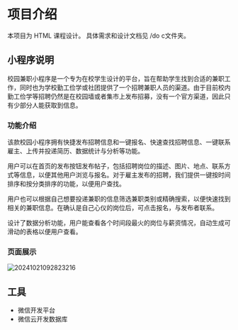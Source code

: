 # 项目介绍
本项目为 HTML 课程设计。
具体需求和设计文档见 /do c文件夹。

## 小程序说明

校园兼职小程序是一个专为在校学生设计的平台，旨在帮助学生找到合适的兼职工作，同时也为学校勤工俭学或社团提供了一个招聘兼职人员的渠道。由于目前校内勤工俭学等招聘仍然是在校园墙或者集市上发布招募，没有一个官方渠道，因此只有少部分人能获取到信息。

### 功能介绍

该款校园小程序拥有快捷发布招聘信息和一键报名、快速查找招聘信息、一键联系雇主、上传并投递简历、数据统计与分析等功能。

用户可以在首页的发布按钮发布帖子，包括招聘岗位的描述、图片、地点、联系方式等信息，以便其他用户浏览与报名。对于雇主发布的招聘，我们提供一键按时间排序和按分类排序的功能，以便用户查找。

用户也可以根据自己想要投递兼职的信息筛选兼职类别或精确搜索，以便快速找到相关的兼职信息。在确认是自己心仪的岗位后，可点击报名，与发布者联系。

设计了数据分析功能，用户能查看各个时间段最火的岗位与薪资情况，自动生成可滑动的表格以便用户查看。

### 页面展示

![20241021092823216](https://gitee.com/chen-chishui/h5_design/raw/master/doc/picture.png)


## 工具

- 微信开发平台
- 微信云开发数据库


 

 

 

 
